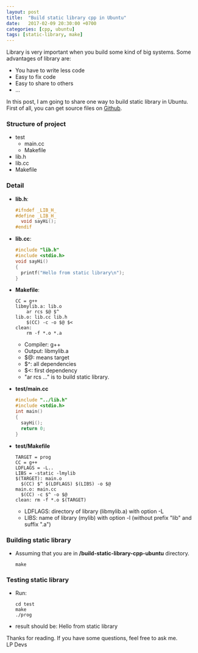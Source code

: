 ```yaml
---
layout: post
title:  "Build static library cpp in Ubuntu"
date:   2017-02-09 20:30:00 +0700
categories: [cpp, ubuntu]
tags: [static-library, make] 
---
```


Library is very important when you build some kind of big systems. Some advantages of library are:
  
  * You have to write less code
  * Easy to fix code
  * Easy to share to others
  * ...

In this post, I am going to share one way to build static library in Ubuntu. First of all, you can get source files on [Github](https://github.com/phamvanlam/stack-problems/tree/master/build-static-library-cpp-ubuntu).

### Structure of project
  
  * test
    * main.cc
    * Makefile
  * lib.h
  * lib.cc
  * Makefile

### Detail
  
  * **lib.h**:
    ```cpp
    #ifndef _LIB_H_
    #define _LIB_H_
      void sayHi();
    #endif
    ```
  
  * **lib.cc**:
    ```cpp
    #include "lib.h"
    #include <stdio.h>
    void sayHi()
    {
      printf("Hello from static library\n");
    }
    ```
 
  * **Makefile**:
    ```make
    CC = g++
    libmylib.a: lib.o
        ar rcs $@ $^
    lib.o: lib.cc lib.h
        $(CC) -c -o $@ $<
    clean:
        rm -f *.o *.a
    ```

    * Compiler: g++
    * Output: libmylib.a
    * $@: means target
    * $^: all dependencies
    * $<: first dependency
    * "ar rcs ..." is to build static library.
   
  * **test/main.cc**   
    ```cpp
    #include "../lib.h"
    #include <stdio.h>
    int main()
    {
      sayHi();
      return 0;
    }
    ```
   
  * **test/Makefile**
    ```make
    TARGET = prog
    CC = g++
    LDFLAGS = -L..
    LIBS = -static -lmylib
    $(TARGET): main.o 
      $(CC) $^ $(LDFLAGS) $(LIBS) -o $@
    main.o: main.cc 
      $(CC) -c $^ -o $@ 
    clean: rm -f *.o $(TARGET)
    ```

    * LDFLAGS: directory of library (libmylib.a) with option -L
    * LIBS: name of library (mylib) with option -l (without prefix "lib" and suffix ".a")

### Building static library

  * Assuming that you are in **/build-static-library-cpp-ubuntu** directory.
    ```
    make
    ```

### Testing static library

  * Run:
    ```
    cd test
    make
    ./prog
    ```

  * result should be: Hello from static library

Thanks for reading. If you have some questions, feel free to ask me. <br/>LP Devs